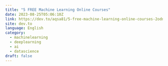 ```yaml
---
title: "5 FREE Machine Learning Online Courses"
date: 2023-08-25T05:06:10Z
link: https://dev.to/aqsa81/5-free-machine-learning-online-courses-2odn?utm_medium=RSS&utm_source=news.12bit.vn
site: dev.to
language: English
category:
  - machinelearning
  - deeplearning
  - ai
  - datascience
draft: false
---
```

